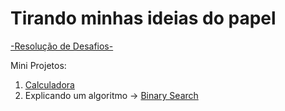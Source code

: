 # Tirando minhas ideias do papel

[-Resolução de Desafios-](https://henrygoncalvess.github.io/meus-projetos/desafios/desafios)

Mini Projetos:

1. [Calculadora](https://henrygoncalvess.github.io/Meus-Projetos/calculadora/escola/calc)<br>
1. Explicando um algoritmo -> [Binary Search](https://henrygoncalvess.github.io/Meus-Projetos/binary_search/index)
